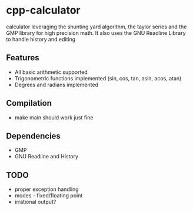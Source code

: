 # cpp-calculator
calculator leveraging the shunting yard algorithm, the taylor series and the GMP library for high precision math.
It also uses the GNU Readline Library to handle history and editing
## Features
- All basic arithmetic supported
- Trigonometric functions implemented (sin, cos, tan, asin, acos, atan)
- Degrees and radians implemented
## Compilation
- make main should work just fine

## Dependencies
- GMP
- GNU Readline and History

## TODO
- proper exception handling
- modes - fixed/floating point
- irrational output?
